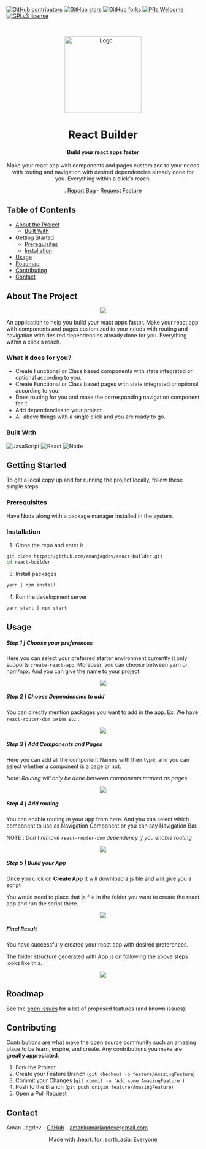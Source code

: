 [![GitHub contributors](https://img.shields.io/github/contributors/amanjagdev/react-builder.svg)](https://github.com/amanjagdev/react-builder/graphs/contributors/)
[![GitHub stars](https://img.shields.io/github/stars/amanjagdev/react-builder?style=social&label=Star&maxAge=2592000)](https://github.com/amanjagdev/react-builder/stargazers/)
[![GitHub forks](https://img.shields.io/github/forks/amanjagdev/react-builder?style=social&label=Fork&maxAge=2592000)](https://github.com/amanjagdev/react-builder/network/members/)
[![PRs Welcome](https://img.shields.io/badge/PRs-welcome-brightgreen.svg?style=flat-square)](http://makeapullrequest.com)
[![GPLv3 license](https://img.shields.io/badge/License-GPLv3-blue.svg)](http://perso.crans.org/besson/LICENSE.html)
<!-- [![Open Source? Yes!](https://badgen.net/badge/Open%20Source%20%3F/Yes%21/blue?icon=github)](https://github.com/amanjagdev/react-builder/badges/) -->

<!-- PROJECT LOGO -->
<br />
<p align="center">
  <a href="https://github.com/amanjagdev/react-builder">
    <img src="src/assets/logo.png" alt="Logo" width="200" height="200">
  </a>

   <h1 align="center">React Builder </h1>
    <div align="center">
  <h4 >
    Build your react apps faster 
  </h4>
  <p>Make your react app with components and pages customized to your needs with routing and navigation with desired dependencies already done for you. Everything within a click's reach.</p>
    .
    <a href="https://github.com/amanjagdev/react-builder/issues">Report Bug</a>
    ·
    <a href="https://github.com/amanjagdev/react-builder/issues">Request Feature</a>
    </div>
</p>

<!-- TABLE OF CONTENTS -->

## Table of Contents

-   [About the Project](#about-the-project)
    -   [Built With](#built-with)
-   [Getting Started](#getting-started)
    -   [Prerequisites](#prerequisites)
    -   [Installation](#installation)
-   [Usage](#usage)
-   [Roadmap](#roadmap)
-   [Contributing](#contributing)
-   [Contact](#contact)

<!-- ABOUT THE PROJECT -->

## About The Project

<!-- [![Product Name Screen Shot][product-screenshot]](https://example.com) -->

<p align ="center">

<img src = "screenshots/main.png"  >

An application to help you build your react apps faster. Make your react app with components and pages customized to your needs with routing and navigation with desired dependencies already done for you. Everything within a click's reach.

### What it does for you?

- Create Functional or Class based components with state integrated or optional according to you.
- Create Functional or Class based pages with state integrated or optional according to you.
- Does routing for you and make the corresponding navigation component for it.
- Add dependencies to your project.
- All above things with a single click and you are ready to go.

### Built With

<p float ="right">

<img alt="JavaScript" src="https://img.shields.io/badge/-JavaScript-F7DF1E?style=flat-square&logo=javascript&logoColor=black">

<img alt="React" src="https://img.shields.io/badge/-React-61DAFB?style=flat-square&logo=react&logoColor=white" />

<img alt="Node" src="https://img.shields.io/badge/-Node.js-339933?style=flat-square&logo=node.js&logoColor=white" />

</p>
<!-- GETTING STARTED -->

## Getting Started
To get a local copy up and for running the project locally, follow these simple steps.

### Prerequisites

Have Node along with a package manager installed in the system.

### Installation

1. Clone the repo and enter it

```sh
git clone https://github.com/amanjagdev/react-builder.git
cd react-builder 
```

3. Install packages

```sh
yarn | npm install
```

4. Run the development server

```sh
yarn start | npm start
```

<!-- USAGE EXAMPLES -->

## Usage

##### Step 1 |  Choose your preferences
Here you can select your preferred starter environment currently it only supports `create-react-app`.
Moreover, you can choose between yarn or npm/npx. And you can give the name to your project.

<p align ="center">

<img src = "screenshots/1.png" >

##### Step 2 | Choose Dependencies to add
You can directly mention packages you want to add in the app.
Ex: We have `react-router-dom axios` etc..

<p align ="center">

<img src = "screenshots/2.png" >

##### Step 3 | Add Components and Pages
Here you can add all the component Names with their type, and you can select whether a component is a page or not.

_Note: Routing will only be done between components marked as pages_

<p align ="center">

<img src = "screenshots/3.png" >

##### Step 4 | Add routing
You can enable routing in your app from here. And you can select which component to use as Navigation Component or you can say Navigation Bar.

NOTE : _Don't remove `react-router-dom` dependency if you enable routing_

<p align ="center">

<img src = "screenshots/4.png" >

##### Step 5 | Build your App
Once you click on **Create App** It will download a js file and will give you a script

You would need to place that js file in the folder you want to create the react app and run the script there.

<p align ="center">

<img src = "screenshots/5.png" >

##### Final Result
You have successfully created your react app with desired preferences.

The folder structure generated with App.js on following the above steps looks like this.

<p align ="center">

<img src = "screenshots/6.png" >


<!-- ROADMAP -->

## Roadmap

See the [open issues](https://github.com/amanjagdev/react-builder/issues) for a list of proposed features (and known issues).

<!-- CONTRIBUTING -->

## Contributing

Contributions are what make the open source community such an amazing place to be learn, inspire, and create. Any contributions you make are **greatly appreciated**.

1. Fork the Project
2. Create your Feature Branch (`git checkout -b feature/AmazingFeature`)
3. Commit your Changes (`git commit -m 'Add some AmazingFeature'`)
4. Push to the Branch (`git push origin feature/AmazingFeature`)
5. Open a Pull Request

<!-- CONTACT -->

## Contact

<!-- <Names> -->

Aman Jagdev - [GitHub](https://github.com/amanjagdev) - amankumarjagdev@gmail.com


<p align = "center" >Made with :heart: for :earth_asia:	Everyone </p>

